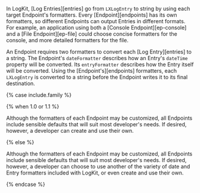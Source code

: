 In LogKit, [Log Entries][entries] go from `LXLogEntry` to string by using each target Endpoint's formatters. Every [Endpoint][endpoints] has its own formatters, so different Endpoints can output Entries in different formats. For example, an application using both a [Console Endpoint][ep-console] and a [File Endpoint][ep-file] could choose concise formatters for the console, and more detailed formatters for the file.

An Endpoint requires two formatters to convert each [Log Entry][entries] to a string. The Endpoint's `dateFormatter` describes how an Entry's `dateTime` property will be converted. Its `entryFormatter` describes how the Entry itself will be converted. Using the [Endpoint's][endpoints] formatters, each `LXLogEntry` is converted to a string before the Endpoint writes it to its final destination.


{% case include.family %}

{% when 1.0 or 1.1 %}


Although the formatters of each Endpoint may be customized, all Endpoints include sensible defaults that will suit most developer's needs. If desired, however, a developer can create and use their own.


{% else %}


Although the formatters of each Endpoint may be customized, all Endpoints include sensible defaults that will suit most developer's needs. If desired, however, a developer can choose to use another of the variety of date and Entry formatters included with LogKit, or even create and use their own.


{% endcase %}
